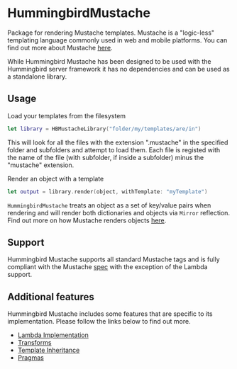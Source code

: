 # HummingbirdMustache

Package for rendering Mustache templates. Mustache is a "logic-less" templating language commonly used in web and mobile platforms. You can find out more about Mustache [here](http://mustache.github.io/mustache.5.html).

While Hummingbird Mustache has been designed to be used with the Hummingbird server framework it has no dependencies and can be used as a standalone library.

## Usage

Load your templates from the filesystem 
```swift
let library = HBMustacheLibrary("folder/my/templates/are/in")
```
This will look for all the files with the extension ".mustache" in the specified folder and subfolders and attempt to load them. Each file is registed with the name of the file (with subfolder, if inside a subfolder) minus the "mustache" extension.

Render an object with a template 
```swift
let output = library.render(object, withTemplate: "myTemplate")
```
`HummingbirdMustache` treats an object as a set of key/value pairs when rendering and will render both dictionaries and objects via `Mirror` reflection. Find out more on how Mustache renders objects [here](https://hummingbird-project.github.io/hummingbird/current/hummingbird-mustache/mustache-syntax.html).

## Support

Hummingbird Mustache supports all standard Mustache tags and is fully compliant with the Mustache [spec](https://github.com/mustache/spec) with the exception of the Lambda support.  

## Additional features

Hummingbird Mustache includes some features that are specific to its implementation. Please follow the links below to find out more.

- [Lambda Implementation](https://hummingbird-project.github.io/hummingbird/current/hummingbird-mustache/lambdas.html)
- [Transforms](https://hummingbird-project.github.io/hummingbird/current/hummingbird-mustache/transforms.html)
- [Template Inheritance](https://hummingbird-project.github.io/hummingbird/current/hummingbird-mustache/template-inheritance.html)
- [Pragmas](https://hummingbird-project.github.io/hummingbird/current/hummingbird-mustache/pragmas.html)

